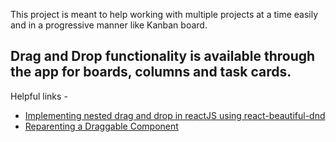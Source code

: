 This project is meant to help working with multiple projects at a time easily and in a progressive manner like Kanban board.

## Drag and Drop functionality is available through the app for boards, columns and task cards.

Helpful links - 
- [Implementing nested drag and drop in reactJS using react-beautiful-dnd](https://medium.com/nerd-for-tech/implementing-nested-drag-and-drop-in-reactjs-using-react-beautiful-dnd-878ce8ad70be)
- [Reparenting a Draggable Component](https://github.com/atlassian/react-beautiful-dnd/blob/master/docs/guides/reparenting.md)

